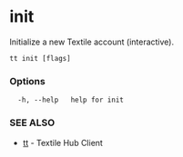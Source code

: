 # init

Initialize a new Textile account (interactive).

```
tt init [flags]
```

### Options

```
  -h, --help   help for init
```

### SEE ALSO

* [tt](tt.md)	 - Textile Hub Client
